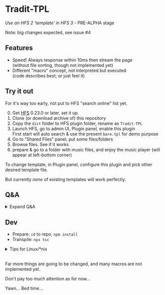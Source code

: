 # Tradit-TPL

*Use an HFS 2 'template' in HFS 3* - PRE-ALPHA stage

Note: big changes expected, see issue #4

## Features

- Speed! Always response within 10ms then stream the page  
  (without file sorting, though not implemented yet)
- Different "macro" concept, not interpreted but executed  
  (code describes best; or just feel it)

## Try it out

For it's way too early, not put to HFS "search online" list yet.

0. Get [HFS](https://github.com/rejetto/hfs) 0.23.0 or later, set it up.
1. Clone (or download archive of) this repository
2. Copy the `dist` folder to HFS plugin folder, rename as `Tradit-TPL`
3. Launch HFS, go to admin UI, Plugin panel, enable this plugin  
  First start will auto search & use the present `bare.tpl` for demo purpose
4. Go to "Shared Files" panel, put some files/folders
5. Browse files. See if it works
6. prepare & go to a folder with music files, and enjoy the music player (will appear at left-bottom corner)

To change template, in Plugin panel, configure this plugin and pick other desired template file.

But currently *none* of existing templates will work perfectly.

## Q&A

<details>

<summary>Expand Q&A</summary>

<br />

**Why "Tradit-TPL"?**  
I casually took it from word "traditional". But that word is not the case -- we have new way.  
And pronounce that "tra" as in "trap".

**How to use `bare.tpl` music player?**
|   |   |
|---|---|
| Left click   | play next |
| Right click  | pause/continue |
| Middle click <br />(press wheel)| sequence/shuffle playlist |

**Why don't go straight with existing template techniques, e.g. of Delphi/HFS or Python/HFS?**  
You may have heard about bad side about HFS performance: most because UI/Server threading problem, the other is imperformant template interpretation.  
The former is (hopefully) solved by Node/HFS, so let's do the later.  
And now I want something completely different :D

**Why stay with that weird HFS macro? Shouldn't there be a better thing?**  
I personally think that, reasonable philosophy won't die. By learning from pure faith, we won't lose direction.  
But, though, I have a language idea for macro/template/general-html. It have form, but still a bit unclear.  
Further suggestions are welcome!

**Is it secure enough?**  
Since it's non-production, it yet can't be determined.  
But it's certainly true that so-called "injection" **won't** work!  
*Leave away from those tech imps.* Test your case with good tools like [OWASP ZAP](https://www.zaproxy.org/), *not a mouth*.

<br />

</details>

## Dev

- Prepare: `cd` to repo, `npm install`
- Transpile: `npx tsc`

<details>

<summary>Tips for Linux/*nix</summary>

Symlinking `dist` to plugin folder as `Tradit-TPL` helps.

Under X11 (yes, neither Windows/Wine nor Wayland), HFS can't reload correctly with `npx tsc --watch`, after 2 times.  
Assign a keybinding to your DE (like KDE Plasma) to run `touch /<DEV_PATH_HERE>/Tradit-TPL/dist/plugin.js`. My choice is `Ctrl+Alt+Shift+S`.

</details>

<br />

Far more things are going to be changed, and many macros are not implemented yet.

Don't pay too much attention as for now...

Yawn... Bed time...
